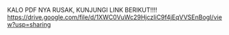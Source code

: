 KALO PDF NYA RUSAK, KUNJUNGI LINK BERIKUT!!!!
https://drive.google.com/file/d/1XWC0VuWc29HjczIiC9f4jEqVVSEnBogI/view?usp=sharing
